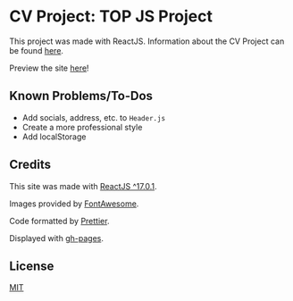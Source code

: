 # CV Project: TOP JS Project

This project was made with ReactJS. Information about the CV Project can be found [here](https://theodinproject.com/courses/javascript/lessons/cv-application).

Preview the site [here](https://savwiley.github.io/cvproject/)!

## Known Problems/To-Dos

- Add socials, address, etc. to `Header.js`
- Create a more professional style
- Add localStorage

## Credits

This site was made with [ReactJS ^17.0.1](https://reactjs.org/).

Images provided by [FontAwesome](https://fontawesome.com/).

Code formatted by [Prettier](https://prettier.io/).

Displayed with [gh-pages](https://www.npmjs.com/package/gh-pages).

## License

[MIT](https://github.com/savwiley/cvproject/blob/master/LICENSE.txt)